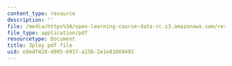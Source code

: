```yaml
---
content_type: resource
description: ''
file: /media/https%3A/open-learning-course-data-rc.s3.amazonaws.com/res-tll-004-stem-concept-videos-fall-2013/e9edf428d9956937a1562e1e81069491_o84SekTsgPo.pdf
file_type: application/pdf
resourcetype: Document
title: 3play pdf file
uid: e9edf428-d995-6937-a156-2e1e81069491
---
```

